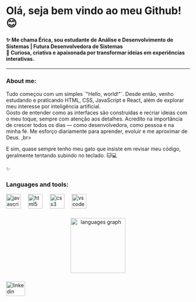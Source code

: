 <h1 align="left">Olá, seja bem vindo ao meu Github!😊</h1>

<h4>✨ Me chama Érica, sou estudante de Análise e Desenvolvimento de Sistemas | Futura Desenvolvedora de Sistemas 
    <br>  
    🎯 Curiosa, criativa e apaixonada por transformar ideias em experiências interativas.</h4>
    <hr>

###

<p align="left"></p>

###

<h3 align="left">About me:</h3>

<p>Tudo começou com um simples `"Hello, world!"`. Desde então, venho estudando e praticando HTML, CSS, JavaScript e React, além de explorar meu interesse por inteligência artificial.
<br>
Gosto de entender como as interfaces são construídas e recriar ideias com o meu toque, sempre com atenção aos detalhes. Acredito na importância de crescer todos os dias — como desenvolvedora, como pessoa e na minha fé. Me esforço diariamente para aprender, evoluir e me aproximar de Deus. ,br>

E sim, quase sempre tenho meu gato que insiste em revisar meu código, geralmente tentando subindo no teclado. 🐱💻
 </p>

<p align="left">✨ </p>

<h3 align="left">Languages ​​and tools:</h3>


<div align="left">
  <img src="https://cdn.jsdelivr.net/gh/devicons/devicon/icons/javascript/javascript-original.svg" height="40" alt="javascript logo"  />
  <img width="12" />
  <img src="https://cdn.jsdelivr.net/gh/devicons/devicon/icons/html5/html5-original.svg" height="40" alt="html5 logo"  />
  <img width="12" />
  <img src="https://cdn.jsdelivr.net/gh/devicons/devicon/icons/css3/css3-original.svg" height="40" alt="css3 logo"  />
  <img width="12" />
  <img src="https://cdn.jsdelivr.net/gh/devicons/devicon/icons/vscode/vscode-original.svg" height="40" alt="vscode logo"  />
</div>

###

<div align="center">
  <img src="https://github-readme-stats.vercel.app/api/top-langs?username=ERICAPESSOA&locale=en&hide_title=false&layout=compact&card_width=320&langs_count=5&theme=vue-dark&hide_border=false&order=2" height="150" alt="languages graph"  />
</div>

###

<div align="left">
  <a href="https://www.linkedin.com/in/erica-pessoa-de-sousa-a9b32a222?utm_source=share&utm_campaign=share_via&utm_content=profile&utm_medium=ios_app" target="_blank">
    <img src="https://raw.githubusercontent.com/maurodesouza/profile-readme-generator/master/src/assets/icons/social/linkedin/default.svg" width="52" height="40" alt="linkedin logo"  />
  </a>
</div>

###
